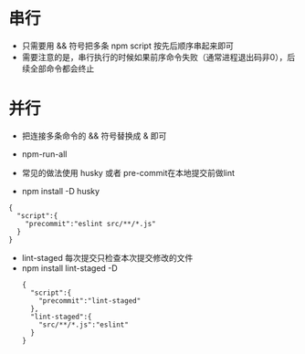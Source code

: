 # 串行
* 只需要用 && 符号把多条 npm script 按先后顺序串起来即可
* 需要注意的是，串行执行的时候如果前序命令失败（通常进程退出码非0），后续全部命令都会终止
# 并行
* 把连接多条命令的 && 符号替换成 & 即可
* npm-run-all


* 常见的做法使用 husky 或者 pre-commit在本地提交前做lint
* npm install -D husky

```
{
  "script":{
    "precommit":"eslint src/**/*.js"
  }
}

```

* lint-staged 每次提交只检查本次提交修改的文件
* npm install lint-staged -D 
  ```
  {
    "script":{
      "precommit":"lint-staged"
    },
    "lint-staged":{
      "src/**/*.js":"eslint"
    }
  }
  ```